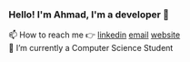 ### Hello! I'm Ahmad, I'm a developer 👋
📫 How to reach me 👉 [linkedin](https://www.linkedin.com/in/ahmadmasud/) [email](mailto:ahmadmasud25@hotmail.com) [website](https://ahmad-masud.github.io/contact)<br />
🌱 I’m currently a Computer Science Student<br />
